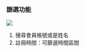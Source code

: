### 篩選功能

![](RackMultipart20230424-1-nn9xl2_html_6016f26cdea23314.png)

1. 搜尋會員帳號或是姓名
2. 註冊時間：可篩選時間區間
